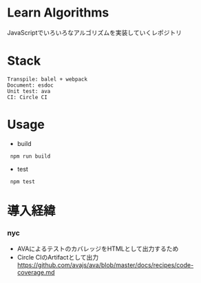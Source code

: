 # Learn Algorithms
JavaScriptでいろいろなアルゴリズムを実装していくレポジトリ

# Stack

```
Transpile: balel + webpack
Document: esdoc
Unit test: ava
CI: Circle CI
```

# Usage

 - build
```
 npm run build
```

- test
```
 npm test
```

# 導入経緯

### nyc
 - AVAによるテストのカバレッジをHTMLとして出力するため
 - Circle CIのArtifactとして出力 
 https://github.com/avajs/ava/blob/master/docs/recipes/code-coverage.md